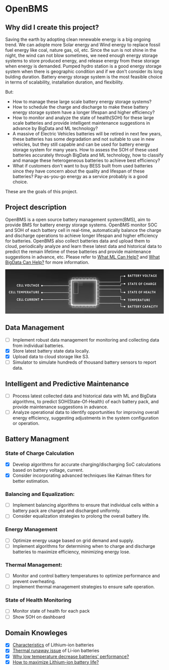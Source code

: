 # OpenBMS
## Why did I create this project?
Saving the earth by adopting clean renewable energy is a big ongoing trend. We can adopte more Solar energy and Wind energy to replace fossil fuel energy like coal, nature gas, oil, etc. Since the sun is not shine in the night, the wind can not blow sometimes, we need enough energy storage systems to store produced energy, and release energy from these storage when energy is demanded. Pumped hydro station is a good energy storage system when there is geographic condition and if we don't consider its long bulding duration. Battery energy storage system is the most feasible choice in terms of scalability, installation duration, and flexibility.

But:
- How to manage these large scale battery energy storage systems?
- How to schedule the charge and discharge to make these battery energy storage system have a longer lifespan and higher efficiency?
- How to monitor and analyze the state of health(SOH) for these large scale batteries and provide intelligent maintenance suggestions in advance by BigData and ML technology?
- A massive of Electric Vehicles batteries will be retired in next few years, these batteries has some degradation and not suitable to use in new vehicles, but they still capable and can be used for battery energy storage system for many years. How to assess the SOH of these used batteries accurately through BigData and ML technology, how to classify and manage these heterogeneous batteries to achieve best efficiency?
- What if customers don't want to buy BESS built from used batteries since they have concern about the quality and lifespan of these batteries? Pay-as-you-go energy as a service probably is a good choice.

These are the goals of this project.

## Project description
OpenBMS is a open source battery management system(BMS), aim to provide BMS for battery energy storage systems. OpenBMS monitor SOC and SOH of each battery cell in real-time, automatically balance the charge and discharge operations to achieve longer lifespan and higher efficiency for batteries. OpenBMS also collect batteries data and upload them to cloud, periodically analyze and learn these latest data and historical data to predict the remain lifetime of these batteries and provide maintenance suggestions in advance, etc. Please refer to [What ML Can Help?](./ml/README.md) and [What BigData Can Help?](./spark/README.md) for more information.

![image](./resources/bms-monitor.png)

## Data Management
- [ ] Implement robust data management for monitoring and collecting data from individual batteries.
- [x] Store latest battery state data locally.
- [x] Upload data to cloud storage like S3.
- [ ] Simulator to simulate hundreds of thousand battery sensors to report data.

## Intelligent and Predictive Maintenance
- [ ] Process latest collected data and historical data with ML and BigData algorithms, to predict SOH(State-Of-Health) of each battery pack, and provide maintenance suggestions in advance.
- [ ] Analyze operational data to identify opportunities for improving overall energy efficiency, suggesting adjustments in the system configuration or operation.

## Battery Managment

### State of Charge Calculation
- [x] Develop algorithms for accurate charging/discharging SoC calculations based on battery voltage, current.
- [x] Consider incorporating advanced techniques like Kalman filters for better estimation.

### Balancing and Equalization:
- [ ] Implement balancing algorithms to ensure that individual cells within a battery pack are charged and discharged uniformly.
- [ ] Consider equalization strategies to prolong the overall battery life.

### Energy Management
- [ ] Optimize energy usage based on grid demand and supply.
- [ ] Implement algorithms for determining when to charge and discharge batteries to maximize efficiency, minimizing energy lose.

### Thermal Management:
- [ ] Monitor and control battery temperatures to optimize performance and prevent overheating.
- [ ] Implement thermal management strategies to ensure safe operation.

### State of Health Monitoring
- [ ] Monitor state of health for each pack
- [ ] Show SOH on dashboard 

## Domain Knowleges
- [x] [Characteristics](./docs/characteristic-of-lithium-ion-battery.md) of Lithium-ion batteries
- [x] [Thermal runaway issue](./docs/thermal-runaway-issue.md) of Li-ion batteries
- [x] [Why low temperature decrease batteries' performance?](./docs/decreased-perf-under-low-temperature.md)
- [x] [How to maximize Lithium-ion battery life?](./docs/how-to-maximize-lithium-ion-battery-life.md)